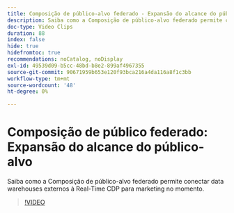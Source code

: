 ```yaml
---
title: Composição de público-alvo federado - Expansão do alcance do público-alvo
description: Saiba como a Composição de público-alvo federado permite conectar data warehouses externos à Real-Time CDP para marketing no momento.
doc-type: Video Clips
duration: 88
index: false
hide: true
hidefromtoc: true
recommendations: noCatalog, noDisplay
exl-id: 49539d09-b5cc-48bd-b8e2-899af4967355
source-git-commit: 90671959b653e120f93bca216a4da116a8f1c3bb
workflow-type: tm+mt
source-wordcount: '48'
ht-degree: 0%

---
```


# Composição de público federado: Expansão do alcance do público-alvo

Saiba como a Composição de público-alvo federado permite conectar data warehouses externos à Real-Time CDP para marketing no momento.

<!-- 62_S508_3442517_87_federated-audience-composition-expanding-audience-reach -->
>[!VIDEO](https://video.tv.adobe.com/v/3459796/?learn=on&enablevpops=true&captions=por_br)
